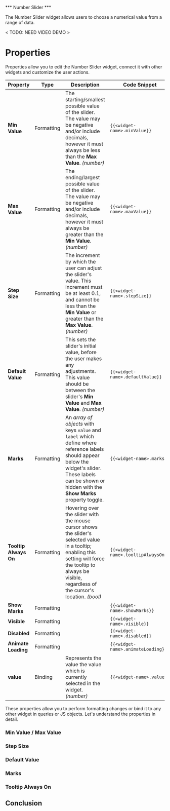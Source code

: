 *** Number Slider ***

The Number Slider widget allows users to choose a numerical value from a range of data.

< TODO: NEED VIDEO DEMO >

# Properties

Properties allow you to edit the Number Slider widget, connect it with other widgets and customize the user actions.

| **Property** | **Type** | **Description** | **Code Snippet** |
|--------------|----------|-----------------|------------------|
| **Min Value** | Formatting | The starting/smallest possible value of the slider. The value may be negative and/or include decimals, however it must always be less than the **Max Value**. _(number)_ | `{{<widget-name>.minValue}}` |
| **Max Value** | Formatting | The ending/largest possible value of the slider. The value may be negative and/or include decimals, however it must always be greater than the **Min Value**. _(number)_ | `{{<widget-name>.maxValue}}` |
| **Step Size** | Formatting | The increment by which the user can adjust the slider's value. This increment must be at least 0.1, and cannot be less than the **Min Value** or greater than the **Max Value**. _(number)_ | `{{<widget-name>.stepSize}}` |
| **Default Value** | Formatting | This sets the slider's initial value, before the user makes any adjustments. This value should be between the slider's **Min Value** and **Max Value**. _(number)_ | `{{<widget-name>.defaultValue}}` |
| **Marks** | Formatting | An _array of objects_ with keys `value` and `label` which define where reference labels should appear below the widget's slider. These labels can be shown or hidden with the **Show Marks** property toggle. | `{{<widget-name>.marks}}` |
| **Tooltip Always On** | Formatting | Hovering over the slider with the mouse cursor shows the slider's selected value in a tooltip; enabling this setting will force the tooltip to always be visible, regardless of the cursor's location. _(bool)_ | `{{<widget-name>.tooltipAlwaysOn}}` |
| **Show Marks** | Formatting |  | `{{<widget-name>.showMarks}}` |
| **Visible** | Formatting |  | `{{<widget-name>.visible}}` |
| **Disabled** | Formatting |  | `{{<widget-name>.disabled}}` |
| **Animate Loading** | Formatting |  | `{{<widget-name>.animateLoading}}` |
| **value** | Binding | Represents the value the value which is currently selected in the widget. _(number)_ | `{{<widget-name>.value}}` |

These properties allow you to perform formatting changes or bind it to any other widget in queries or JS objects. Let's understand the properties in detail.

### Min Value / Max Value

### Step Size

### Default Value

### Marks

### Tooltip Always On

## Conclusion
